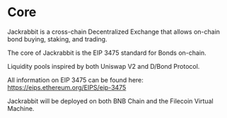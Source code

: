 # Core

Jackrabbit is a cross-chain Decentralized Exchange that allows on-chain bond buying, staking, and trading. 

The core of Jackrabbit is the EIP 3475 standard for Bonds on-chain. 

Liquidity pools inspired by both Uniswap V2 and D/Bond Protocol.

All information on EIP 3475 can be found here: https://eips.ethereum.org/EIPS/eip-3475

Jackrabbit will be deployed on both BNB Chain and the Filecoin Virtual Machine.


